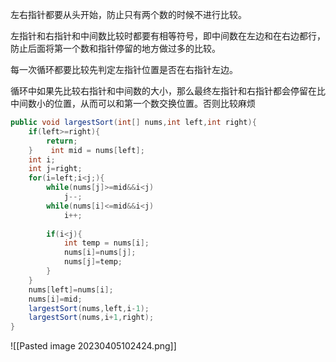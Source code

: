 左右指针都要从头开始，防止只有两个数的时候不进行比较。

左指针和右指针和中间数比较时都要有相等符号，即中间数在左边和在右边都行，防止后面将第一个数和指针停留的地方做过多的比较。

每一次循环都要比较先判定左指针位置是否在右指针左边。

循环中如果先比较右指针和中间数的大小，那么最终左指针和右指针都会停留在比中间数小的位置，从而可以和第一个数交换位置。否则比较麻烦

```java
public void largestSort(int[] nums,int left,int right){  
    if(left>=right){  
        return;  
    }    int mid = nums[left];  
    int i;  
    int j=right;  
    for(i=left;i<j;){  
        while(nums[j]>=mid&&i<j)  
            j--;  
        while(nums[i]<=mid&&i<j)  
            i++;  
  
        if(i<j){  
            int temp = nums[i];  
            nums[i]=nums[j];  
            nums[j]=temp;  
        }  
    }  
    nums[left]=nums[i];  
    nums[i]=mid;  
    largestSort(nums,left,i-1);  
    largestSort(nums,i+1,right);  
}
```

![[Pasted image 20230405102424.png]]